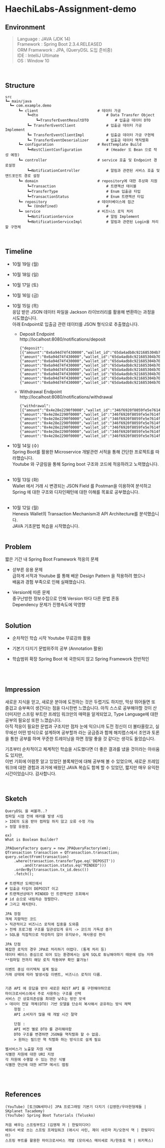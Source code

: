 # HaechiLabs-Assignment-demo

## Environment

> Language      : JAVA (JDK 14)<br/>
> Framework     : Spring Boot 2.3.4.RELEASED <br/>
> ORM Framwwork : JPA, (QueryDSL 도입 준비중)<br/>
> IDE           : IntelliJ Ultimate<br/>
> OS            : Window 10<br/>

<br/>

## Structure
  ```
  src
  ┗━ main/java           
    ┗━ com.example.demo          
        ┗━ client                           # 데이터 가공
            ┗━dto                               # Data Transfer Object    
                ┗━TransferEventResultDTO            # 입출금 데이터 DTO
            ┗━ TransferEventClient              # 입출금 데이터 가공 Implement
            ┗━ TransferEventClientImpl          # 입출금 데이터 가공 구현체
            ┗━ TransferEventDeserializer        # 입출금 데이터 역직렬화
        ┗━ configuration                    # RestTemplate Build
            ┗━RestClientConfiguration           # (Header 도 Bean 으로 작성 예정)
        ┗━ controller                       # service 호출 및 Endpoint 경로설정
            ┗━NotificationController            # 알림과 관련된 서비스 호출 및 앤드포인트 경로 설정
        ┗━ domain                           # repository에 대한 추상화 지원
            ┗━Transaction                       # 트랜잭션 테이블
            ┗━TransferType                      # Enum 입출금 타입
            ┗━TransactionStatus                 # Enum 트랜잭션 타입
        ┗━ repository                       # 데이터베이스에 접근
            ┗━ (Undefined)                      # 
        ┗━ service                          # 비즈니스 로직 처리
            ┗━NotificationService               # 알림 Implement
            ┗━NotificationServiceImpl           # 알림과 관련된 Login을 처리할 구현체
  ```
<br/>

## Timeline
- 10월 19일 (월)<br>

- 10월 18일 (일)<br>

- 10월 17일 (토)<br>

- 10월 16일 (금)<br>

- 10월 15일 (목)<br> 
응답 받은 JSON 데이터 파일을 Jackson 라이브러리를 활용해 변환하는 과정을 시도했습니다.<br>
아래 Endpoint로 입출금 관련 데이터를 JSON 형식으로 추출했습니다.<br>
    - Deposit Endpoint<br>
    http://localhost:8080/notifications/deposit
        ```
        {"deposit":[{"amount":"0x6a94d74f430000","wallet_id":"65da4adb8c921685304b709db180cc62","ticker":"ETH","tx_hash":"0x0c0ff4769957fc36e33e921557e73a1bd82a1c54efb9c52f349e8843736891b6","to_address":"0x552fec7ab6e3336b976eeb408c3b2d15e96de06f","type":"DEPOSIT","from_address":"0x4d41332e31a57d14899a3890b665710076a298d4"},{"amount":"0x6a94d74f430000","wallet_id":"65da4adb8c921685304b709db180cc62","ticker":"ETH","tx_hash":"0x0c0ff4769957fc36e33e921557e73a1bd82a1c54efb9c52f349e8843736891b6","to_address":"0x552fec7ab6e3336b976eeb408c3b2d15e96de06f","type":"DEPOSIT","from_address":"0x4d41332e31a57d14899a3890b665710076a298d4"},{"amount":"0x6a94d74f430000","wallet_id":"65da4adb8c921685304b709db180cc62","ticker":"ETH","tx_hash":"0x0c0ff4769957fc36e33e921557e73a1bd82a1c54efb9c52f349e8843736891b6","to_address":"0x552fec7ab6e3336b976eeb408c3b2d15e96de06f","type":"DEPOSIT","from_address":"0x4d41332e31a57d14899a3890b665710076a298d4"},{"amount":"0x6a94d74f430000","wallet_id":"65da4adb8c921685304b709db180cc62","ticker":"ETH","tx_hash":"0x0c0ff4769957fc36e33e921557e73a1bd82a1c54efb9c52f349e8843736891b6","to_address":"0x552fec7ab6e3336b976eeb408c3b2d15e96de06f","type":"DEPOSIT","from_address":"0x4d41332e31a57d14899a3890b665710076a298d4"},{"amount":"0x6a94d74f430000","wallet_id":"65da4adb8c921685304b709db180cc62","ticker":"ETH","tx_hash":"0x0c0ff4769957fc36e33e921557e73a1bd82a1c54efb9c52f349e8843736891b6","to_address":"0x552fec7ab6e3336b976eeb408c3b2d15e96de06f","type":"DEPOSIT","from_address":"0x4d41332e31a57d14899a3890b665710076a298d4"},{"amount":"0x6a94d74f430000","wallet_id":"65da4adb8c921685304b709db180cc62","ticker":"ETH","tx_hash":"0x0c0ff4769957fc36e33e921557e73a1bd82a1c54efb9c52f349e8843736891b6","to_address":"0x552fec7ab6e3336b976eeb408c3b2d15e96de06f","type":"DEPOSIT","from_address":"0x4d41332e31a57d14899a3890b665710076a298d4"},{"amount":"0x6a94d74f430000","wallet_id":"65da4adb8c921685304b709db180cc62","ticker":"ETH","tx_hash":"0x0c0ff4769957fc36e33e921557e73a1bd82a1c54efb9c52f349e8843736891b6","to_address":"0x552fec7ab6e3336b976eeb408c3b2d15e96de06f","type":"DEPOSIT","from_address":"0x4d41332e31a57d14899a3890b665710076a298d4"},{"amount":"0x6a94d74f430000","wallet_id":"65da4adb8c921685304b709db180cc62","ticker":"ETH","tx_hash":"0x0c0ff4769957fc36e33e921557e73a1bd82a1c54efb9c52f349e8843736891b6","to_address":"0x552fec7ab6e3336b976eeb408c3b2d15e96de06f","type":"DEPOSIT","from_address":"0x4d41332e31a57d14899a3890b665710076a298d4"}]}
        ```
    - Withdrawal Endpoint<br>
    http://localhost:8080/notifications/withdrawal
        ```
        {"withdrawal":[{"amount":"0x4e28e2290f0000","wallet_id":"346f6920f8059fe5e7614f6c46bd5cbb","ticker":"ETH","tx_hash":"0xa382a4083312740680eb173d415a17ba1ac689c3a6fd6ce3364cb79813f8cbeb","to_address":"0xe5b758b9891d665e81c678c33eeec3ff33fa85e5","type":"WITHDRAWAL","from_address":"0x4d41332e31a57d14899a3890b665710076a298d4"},{"amount":"0x4e28e2290f0000","wallet_id":"346f6920f8059fe5e7614f6c46bd5cbb","ticker":"ETH","tx_hash":"0xa382a4083312740680eb173d415a17ba1ac689c3a6fd6ce3364cb79813f8cbeb","to_address":"0xe5b758b9891d665e81c678c33eeec3ff33fa85e5","type":"WITHDRAWAL","from_address":"0x4d41332e31a57d14899a3890b665710076a298d4"},{"amount":"0x4e28e2290f0000","wallet_id":"346f6920f8059fe5e7614f6c46bd5cbb","ticker":"ETH","tx_hash":"0xa382a4083312740680eb173d415a17ba1ac689c3a6fd6ce3364cb79813f8cbeb","to_address":"0xe5b758b9891d665e81c678c33eeec3ff33fa85e5","type":"WITHDRAWAL","from_address":"0x4d41332e31a57d14899a3890b665710076a298d4"},{"amount":"0x4e28e2290f0000","wallet_id":"346f6920f8059fe5e7614f6c46bd5cbb","ticker":"ETH","tx_hash":"0xa382a4083312740680eb173d415a17ba1ac689c3a6fd6ce3364cb79813f8cbeb","to_address":"0xe5b758b9891d665e81c678c33eeec3ff33fa85e5","type":"WITHDRAWAL","from_address":"0x4d41332e31a57d14899a3890b665710076a298d4"},{"amount":"0x4e28e2290f0000","wallet_id":"346f6920f8059fe5e7614f6c46bd5cbb","ticker":"ETH","tx_hash":"0xa382a4083312740680eb173d415a17ba1ac689c3a6fd6ce3364cb79813f8cbeb","to_address":"0xe5b758b9891d665e81c678c33eeec3ff33fa85e5","type":"WITHDRAWAL","from_address":"0x4d41332e31a57d14899a3890b665710076a298d4"},{"amount":"0x4e28e2290f0000","wallet_id":"346f6920f8059fe5e7614f6c46bd5cbb","ticker":"ETH","tx_hash":"0xa382a4083312740680eb173d415a17ba1ac689c3a6fd6ce3364cb79813f8cbeb","to_address":"0xe5b758b9891d665e81c678c33eeec3ff33fa85e5","type":"WITHDRAWAL","from_address":"0x4d41332e31a57d14899a3890b665710076a298d4"},{"amount":"0x4e28e2290f0000","wallet_id":"346f6920f8059fe5e7614f6c46bd5cbb","ticker":"ETH","tx_hash":"0xa382a4083312740680eb173d415a17ba1ac689c3a6fd6ce3364cb79813f8cbeb","to_address":"0xe5b758b9891d665e81c678c33eeec3ff33fa85e5","type":"WITHDRAWAL","from_address":"0x4d41332e31a57d14899a3890b665710076a298d4"}]}
        ```
- 10월 14일 (수)<br> 
Spring Boot를 활용한 Microservice 개발관련 서적을 통해 간단한 프로젝트를 따라했습니다.<br>
Youtube 와 구글링을 통해 Spring boot 구조와 코드에 적응하려고 노력했습니다.<br><br>

- 10월 13일 (화)<br> 
Wallet 에서 거래 시 변경되는 JSON Field 를 Postman을 이용하여 분석하고 <br>
Spring 에 대한 구조와 디자인패턴에 대한 이해를 목표로 공부했습니다.<br><br>

- 10월 12일 (월)<br>
Henesis Wallet의 Transaction Mechanism과 API Architecture를 분석했습니다.<br>
JAVA 기초문법 복습을 시작했습니다.<br><br>

## Problem
짧은 기간 내 Spring Boot Framework 적응의 문제
- 섣부른 응용 문제<br>
    급하게 서적과 Youtube 를 통해 배운 Design Pattern 을 적용하려 했으나<br> 
    배움과 경험 부족으로 인해 실패했습니다.<br>
    
- Version에 따른 문제<br>
    중구난방한 정보수집으로 인해 Version 마다 다른 문법 혼동  
    Dependency 문제가 진행속도에 악영향<br><br>

## Solution
- 순차적인 학습 시작
    Youtube 무료강좌 활용 <br>

- 기본기 다지기
    문법위주의 공부 (Annotation 활용) <br>

- 학습범위 확장
    Spring Boot 에 국한되지 않고 Spring Framework 전반적인 <br>

<br><br>

## Impression
 새로운 지식을 얻고, 새로운 분야에 도전하는 것은 두렵기도 하지만, 막상 뛰어들면 또 즐겁고 승부욕이 생긴다는 점을 다시한번 느꼈습니다. 아직 스스로 공부해야할 것이 산더미지만 스프링 부트란 프레임 워크만의 매력을 알게되었고, Type Language에 대한 공부의 필요성 또한 느꼈습니다. <br>
 아직 적응이 필요한 문법과 구조지만 점차 눈에 익으니까 도전 정신이 더 불타올랐고, 실무에선 어떤 방식으로 설계하며 공부할까 라는 궁금증과 함께 해치랩스에서 조언과 토론을 통한 공부를 하며 꾸준한 트레이닝을 하면 정말 좋을 것 같다는 생각도 들었습니다. <br>

 기초부터 순차적이고 체계적인 학습을 시도했다면 더 좋은 결과를 냈을 것이라는 아쉬움도 있지만,<br>
 이번 기회에 어렴풋 알고 있었던 블록체인에 대해 공부해 볼 수 있었으며, 새로운 프레임워크에 대한 경험과 과거에 배웠던 JAVA 복습도 함께 할 수 있었던, 짧지만 매우 유익한 시간이었습니다. 감사합니다. <br>

<br>

## Sketch
```
QueryDSL 을 써볼까..?
컴파일 시점 전에 에러를 발생 시킴
> IDE의 도움 받아 컴파일 하지 않고 오류 수정 가능
> 정말 유용함.

ex)
What is Boolean Builder?

JPAQueryFactory query = new JPAQueryFactory(em);
QTransaction transaction = QTransaction.transaction;
query.selectFrom(transaction)
    .where(transaction.transferType.eq('DEPOSIT'))
        .and(transaction.status.eq("MINDED")))
    .orderBy(transaction.tx_id.desc())
    .fetch();

# 트랜잭션 도메인에서
# 입출금 타입이 DEPOIST 이고
# 트랜잭션상태가 MINDED 인 트랜잭션만 조회해서
# id 순으로 내림차순 정렬한다.
# 그리고 패치한다.

JPA 장점
객체 지향적인 코드 
> 직관적이고 비즈니스 로직에 집중을 도와줌
> 전체 프로그램 구조를 일관성있게 유지 -> 코드의 가독성 증가
> SQL을 직접적으로 작성하지 않아 유지보수, 재사용성 편리

JPA 단점
복잡한 로직의 경우 JPA로 처리하기 어렵다. (통계 처리 등)
데이터 베이스 중심으로 되어 있는 환경에서는 실제 SQL로 튜닝해야하기 때문에 성능 저하
**컴파일 전까지 해당 로직 작동여부 확인 불가능!

이벤트 중심 아키텍쳐 설계 필요
거래 상태에 따라 발생시킬 이벤트, 비즈니스 로직이 다름.


기존 API 에 응답을 받아 새로은 REST API 를 구현해야하므로
마이크로서비스에서 주로 사용하는 구조를 선택
서비스 간 상호의존성을 최대한 낮추는 방안 모색
> 데이터 전달 객체(DTO) 기반 모델을 단순히 복사해서 공유하는 방식 채택
    장점 :  
    API 소비자가 많을 때 개발 시간 절약
    
    단점 :  
    API 버전 별로 DTO 를 관리해야함
    DTO 구조를 변경하면 JSON을 역직렬화 할 수 없음.
    > 원하는 필드만 역 직렬화 하는 방식으로 설계 필요

웹서비스가 노출할 자원 식별
식별한 자원에 대한 URI 지정
각 자원에 수행할 수 있는 연산 식별
식별한 연산에 대한 HTTP 메서드 맵핑
```

<br><br>

## References
    (YouTube) [토크ON세미나] JPA 프로그래밍 기본기 다지기 (김영한/우아한형제들 | SKplanet Tacademy)
    (YouTube) Spring Boot Tutorials (Telusko)
    
    처음 배우는 스프링부트2 (김영재 저 | 한빛미디어)
    배워서 바로 쓰는 스프링 프레임워크 (애시시 사린, 제이 샤르마 저/오현석 역 | 한빛미디어)
    스프링 부트를 활용한 마이크로서비스 개발 (모이세스 메이세로 저/한동호 역 | 위키북스)
    
<br><br>